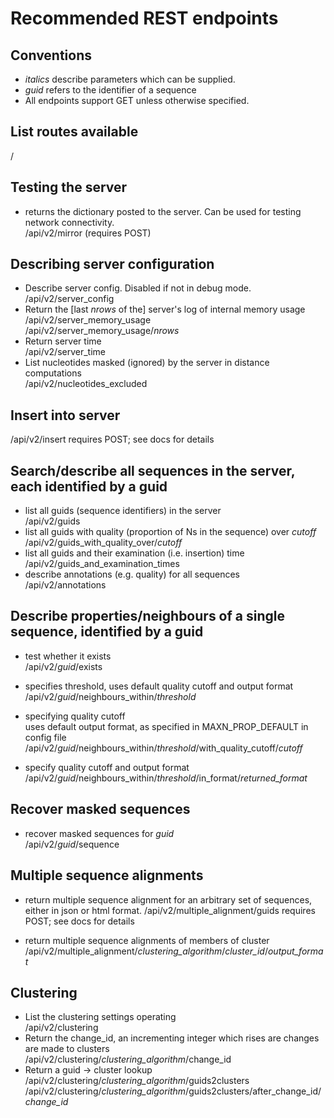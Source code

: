 Recommended REST endpoints
==========================

Conventions
-----------
* *italics* describe parameters which can be supplied.
* *guid* refers to the identifier of a sequence
* All endpoints support GET unless otherwise specified.

List routes available
---------------------
/

Testing the server
------------------
* returns the dictionary posted to the server. Can be used for testing network connectivity.   
/api/v2/mirror  (requires POST)

Describing server configuration
---------------------------------
* Describe server config.  Disabled if not in debug mode.  
/api/v2/server_config
* Return the [last *nrows* of the] server's log of internal memory usage  
/api/v2/server_memory_usage  
/api/v2/server_memory_usage/*nrows*
* Return server time  
/api/v2/server_time
* List nucleotides masked (ignored) by the server in distance computations  
/api/v2/nucleotides_excluded  

Insert into server   
-------------------
/api/v2/insert requires POST; see docs for details  

Search/describe all sequences in the server, each identified by a guid
-----------------------------------------------------------------------
* list all guids (sequence identifiers) in the server  
/api/v2/guids
* list all guids with quality (proportion of Ns in the sequence) over *cutoff*  
/api/v2/guids_with_quality_over/*cutoff*
* list all guids and their examination (i.e. insertion) time  
/api/v2/guids_and_examination_times
* describe annotations (e.g. quality) for all sequences  
/api/v2/annotations

Describe properties/neighbours of a single sequence, identified by a guid
-------------------------------------------------------------------------
* test whether it exists  
/api/v2/*guid*/exists

* specifies threshold, uses default quality cutoff and output format  
/api/v2/*guid*/neighbours_within/*threshold*

* specifying quality cutoff  
uses default output format, as specified in MAXN_PROP_DEFAULT in config file  
/api/v2/*guid*/neighbours_within/*threshold*/with_quality_cutoff/*cutoff*

* specify quality cutoff and output format  
/api/v2/*guid*/neighbours_within/*threshold*/in_format/*returned_format*

Recover masked sequences
------------------------
* recover masked sequences for *guid*  
/api/v2/*guid*/sequence

Multiple sequence alignments
----------------------------
* return multiple sequence alignment for an arbitrary set of sequences, either in json or html format.
/api/v2/multiple_alignment/guids   requires POST; see docs for details

* return multiple sequence alignments of members of cluster  
/api/v2/multiple_alignment/*clustering_algorithm*/*cluster_id*/*output_format*

Clustering
----------
* List the clustering settings operating  
/api/v2/clustering  
* Return the change_id, an incrementing integer which rises are changes are made to clusters  
/api/v2/clustering/*clustering_algorithm*/change_id  
* Return a guid -> cluster lookup
/api/v2/clustering/*clustering_algorithm*/guids2clusters
/api/v2/clustering/*clustering_algorithm*/guids2clusters/after_change_id/*change_id*
